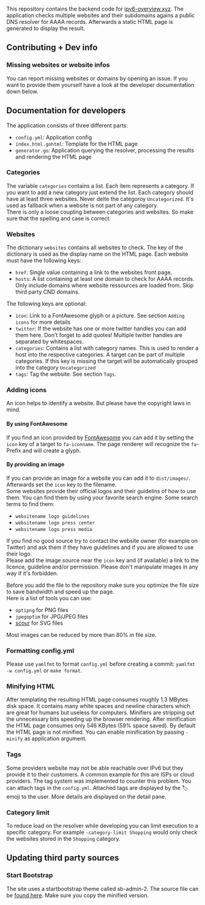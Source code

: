 This repository contains the backend code for [ipv6-overview.xyz](https://ipv6-overview.xyz). The application checks multiple websites and their subdomains agains a public DNS resolver for AAAA records. Afterwards a static HTML page is generated to display the result.

## Contributing + Dev info

### Missing websites or website infos

You can report missing websites or domains by opening an issue. If you want to provide them yourself have a look at the developer documentation down below.

## Documentation for developers

The application consists of three different parts:

- `config.yml`: Application config
- `index.html.gohtml`: Template for the HTML page
- `generator.go`: Application querying the resolver, processing the results and rendering the HTML page

### Categories

The variable `categories` contains a list. Each item represents a category. If you want to add a new category just extend the list. Each category should have at least three websites. Never delte the categoroy `Uncategorized`. It's used as fallback when a website is not part of any category.   
There is only a loose coupling between categories and websites. So make sure that the spelling and case is correct.

### Websites

The dictionary `websites` contains all websites to check. The key of the dictionary is used as the display name on the HTML page. Each website must have the following keys:

- `href`: Single value containing a link to the websites front page.
- `hosts`: A list containing at least one domain to check for AAAA records. Only include domains where website ressources are loaded from. Skip third party CND domains.

The following keys are optional:

- `icon`: Link to a FontAwesome glyph or a picture. See section `Adding icons` for more details
- `twitter`: If the website has one or more twitter handles you can add them here. Don't forget to add quotes! Multiple twitter handles are separated by whitespaces.
- `categories`: Contains a list with category names. This is used to render a host into the respective categories. A target can be part of multiple categories. If this key is missing the target will be automatically grouped into the category `Uncategorized`
- `tags`: Tag the website. See section `Tags`.

### Adding icons

An icon helps to identify a website. But please have the copyright laws in mind.

#### By using FontAwesome

If you find an icon provided by [FontAwesome](https://fontawesome.com/icons?d=gallery&s=brands) you can add it by setting the `icon` key of a target to `fa-iconname`. The page renderer will recognize the `fa`-Prefix and will create a glyph.

#### By providing an image

If you can provide an image for a website you can add it to `dist/images/`. Afterwards set the `icon` key to the filename.   
Some websites provide their official logos and their guidelins of how to use them. You can find them by using your favorite search engine. Some search terms to find them:

- `websitename logo guidelines`
- `websitename logo press center`
- `websitename logo press media`

If you find no good source try to contact the website owner (for example on Twitter) and ask them if they have guidelines and if you are allowed to use their logo.   
Please add the image source near the `icon` key and (if available) a link to the licence, guideline and/or permission. Please don't manipulate images in any way if it's forbidden.

Before you add the file to the repository make sure you optimize the file size to save bandwidth and speed up the page.   
Here is a list of tools you can use:

- `optipng` for PNG files
- `jpegoptim` for JPG/JPEG files
- [scour](https://github.com/scour-project/scour) for SVG files

Most images can be reduced by more than 80% in file size.

### Formatting config.yml

Please use `yamlfmt` to format `config.yml` before creating a commit: `yamlfmt -w config.yml` or `make format`.

### Minifying HTML

After templating the resulting HTML page consumes roughly 1.3 MBytes disk space. It contains many white spaces and newline characters which are great for humans but useless for computers. Minifiers are stripping out the unnecessary bits speeding up the browser rendering. After minification the HTML page consumes only 546 KBytes (59% space saved). By default the HTML page is not minified. You can enable minification by passing `-minify` as application argument.

### Tags

Some providers website may not be able reachable over IPv6 but they provide it to their customers. A common example for this are ISPs or cloud providers. The tag system was implemented to counter this problem. You can attach tags in the `config.yml`. Attached tags are displayed by the 🏷️ emoji to the user. More details are displayed on the detail pane.

### Category limit

To reduce load on the resolver while developing you can limit execution to a specific category. For example `-category-limit Shopping` would only check the websites stored in the `Shopping` category.

## Updating third party sources

### Start Bootstrap

The site uses a startbootstrap theme called sb-admin-2. The source file can be [found here](https://startbootstrap.com/themes/sb-admin-2/). Make sure you copy the minified version.
